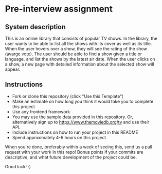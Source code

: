 # Pre-interview assignment

## System description
This is an online library that consists of popular TV shows. In the library, the user wants to be able to list all the shows with its cover as well as its title. When the user hovers over a show, they will see the rating of the show (avarge vote). The user should be able to find a show given a title or language, and list the shows by the latest air date.
When the user clicks on a show, a new page with detailed information about the selected show will appear.

## Instructions
* Fork or clone this repository (click "Use this Template")
* Make an estimate on how long you think it would take you to complete this project
* Use any frontend framework
* You may use the sample data provided in this repository. Or, alternatively sign up to https://www.themoviedb.org/tv and use their API.
* Include instructions on how to run your project in this README
* Spend approximately 4-6 hours on this project

When you're done, preferably within a week of seeing this, send us a pull request with your work in this repo! Bonus points if your commits are descriptive, and what future development of the project could be.

Good luck! :)

